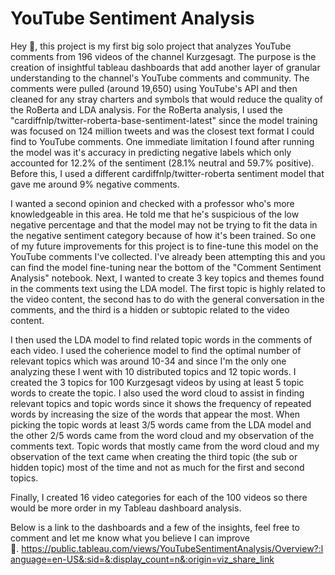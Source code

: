 # YouTube Sentiment Analysis
Hey 👋, this project is my first big solo project that analyzes YouTube comments from 196 videos of the channel Kurzgesagt. The purpose is the creation of insightful tableau dashboards that add another layer of granular understanding to the channel's YouTube comments and community. The comments were pulled (around 19,650) using YouTube's API and then cleaned for any stray charters and symbols that would reduce the quality of the RoBerta and LDA analysis. For the RoBerta analysis, I used the "cardiffnlp/twitter-roberta-base-sentiment-latest" since the model training was focused on 124 million tweets and was the closest text format I could find to YouTube comments. One immediate limitation I found after running the model was it's accuracy in predicting negative labels which only accounted for 12.2% of the sentiment (28.1% neutral and 59.7% positive). Before this, I used a different cardiffnlp/twitter-roberta sentiment model that gave me around 9% negative comments.

I wanted a second opinion and checked with a professor who's more knowledgeable in this area. He told me that he's suspicious of the low negative percentage and that the model may not be trying to fit the data in the negative sentiment category because of how it's been trained. So one of my future improvements for this project is to fine-tune this model on the YouTube comments I've collected. I've already been attempting this and you can find the model fine-tuning near the bottom of the "Comment Sentiment Analysis" notebook. Next, I wanted to create 3 key topics and themes found in the comments text using the LDA model. The first topic is highly related to the video content, the second has to do with the general conversation in the comments, and the third is a hidden or subtopic related to the video content.

I then used the LDA model to find related topic words in the comments of each video. I used the coherience model to find the optimal number of relevant topics which was around 10-34 and since I'm the only one analyzing these I went with 10 distributed topics and 12 topic words. I created the 3 topics for 100 Kurzgesagt videos by using at least 5 topic words to create the topic. I also used the word cloud to assist in finding relevant topics and topic words since it shows the frequency of repeated words by increasing the size of the words that appear the most. When picking the topic words at least 3/5 words came from the LDA model and the other 2/5 words came from the word cloud and my observation of the comments text. Topic words that mostly came from the word cloud and my observation of the text came when creating the third topic (the sub or hidden topic) most of the time and not as much for the first and second topics.

Finally, I created 16 video categories for each of the 100 videos so there would be more order in my Tableau dashboard analysis.

Below is a link to the dashboards and a few of the insights, feel free to comment and let me know what you believe I can improve 🫡. https://public.tableau.com/views/YouTubeSentimentAnalysis/Overview?:language=en-US&:sid=&:display_count=n&:origin=viz_share_link
